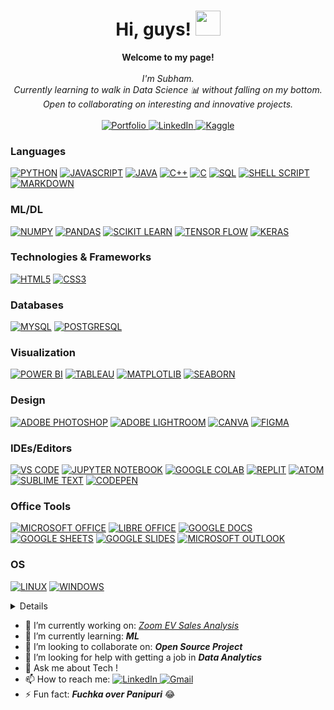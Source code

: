
<h1 align="center">Hi, guys! <img src="https://media.tenor.com/Wx9IEmZZXSoAAAAi/hi.gif" width="40px" /></h1>
<p align="center">
    <b>Welcome to my page!</b><br><br>
    <i>
        I'm Subham.<br>
        Currently learning to walk in Data Science 📊 without falling on my bottom.<br>
        Open to collaborating on interesting and innovative projects.<br>
    </i><br>
    <a href="">    
        <img src="https://img.shields.io/badge/Portfolio-black?style=flat-square&logo=rss" alt="Portfolio">
    </a>
    <a href="https://www.linkedin.com/in/">
        <img src="https://img.shields.io/badge/LinkedIn-black?style=flat-square&logo=linkedin&logoColor=blue" alt="LinkedIn">
    </a>
    <a href="https://www.kaggle.com/">
        <img src="https://img.shields.io/badge/Kaggle-black?style=flat-square&logo=kaggle" alt="Kaggle">
    </a><br>
      <!--<img src="https://komarev.com/ghpvc/?username=avishek09 &label=Profile%20views&color=0e75b6&style=flat" alt="Avishek'sProfileViews">-->
</p>

### Languages
[![PYTHON](https://img.shields.io/badge/Python-black?style=for-the-badge&logo=python)](https://github.com/sdindic)
[![JAVASCRIPT](https://img.shields.io/badge/JavaScript-black?style=for-the-badge&logo=javascript)](https://github.com/sdindic)
[![JAVA](https://img.shields.io/badge/Java-black?style=for-the-badge&logo=openjdk)](https://github.com/sdindic)
[![C++](https://img.shields.io/badge/C++-black?style=for-the-badge&logo=cplusplus)](https://github.com/sdindic)
[![C](https://img.shields.io/badge/C-black?style=for-the-badge&logo=c)](https://github.com/avishek09)
[![SQL](https://custom-icon-badges.demolab.com/badge/SQL-black?style=for-the-badge&logo=database)](https://github.com/sdindic)
[![SHELL SCRIPT](https://img.shields.io/badge/Shell_Script-black?style=for-the-badge&logo=gnu-bash)](https://github.com/sdindic)
[![MARKDOWN](https://img.shields.io/badge/Markdown-%23000000.svg?style=for-the-badge&logo=markdown)](https://github.com/sdindic)

### ML/DL
[![NUMPY](https://img.shields.io/badge/Numpy-black?style=for-the-badge&logo=numpy)](https://github.com/sdindic)
[![PANDAS](https://img.shields.io/badge/Pandas-black?style=for-the-badge&logo=pandas)](https://github.com/sdindic)
[![SCIKIT LEARN](https://custom-icon-badges.demolab.com/badge/Scikit_Learn-black?style=for-the-badge&logo=scikit)](https://github.com/sdindic)
[![TENSOR FLOW](https://img.shields.io/badge/TensorFlow-black?style=for-the-badge&logo=tensorflow)](https://github.com/sdindic)
[![KERAS](https://img.shields.io/badge/Keras-black?style=for-the-badge&logo=keras)](https://github.com/sdindic)

### Technologies & Frameworks
[![HTML5](https://img.shields.io/badge/HTML5-black?style=for-the-badge&logo=html5)](https://github.com/sdindic)
[![CSS3](https://img.shields.io/badge/CSS3-black?style=for-the-badge&logo=css3)](https://github.com/sdindic)

### Databases
[![MYSQL](https://img.shields.io/badge/MySQL-black?style=for-the-badge&logo=mysql)](https://github.com/sdindic)
[![POSTGRESQL](https://img.shields.io/badge/PostgreSQL-black?style=for-the-badge&logo=postgresql)](https://github.com/sdindic)

### Visualization
[![POWER BI](https://img.shields.io/badge/Power_BI-black?style=for-the-badge&logo=powerbi)](https://github.com/sdindic)
[![TABLEAU](https://custom-icon-badges.demolab.com/badge/Tableau-black?style=for-the-badge&logo=tableaulogo)](https://github.com/sdindic)
[![MATPLOTLIB](https://custom-icon-badges.demolab.com/badge/Matplotlib-black?style=for-the-badge&logo=matplotlib)](https://github.com/sdindic)
[![SEABORN](https://custom-icon-badges.demolab.com/badge/Seaborn-black?style=for-the-badge&logo=seaborn)](https://github.com/sdindic)

### Design
[![ADOBE PHOTOSHOP](https://img.shields.io/badge/Adobe_Photoshop-black?style=for-the-badge&logo=Adobe%20Photoshop)](https://github.com/sdindic)
[![ADOBE LIGHTROOM](https://img.shields.io/badge/Adobe_Lightroom-black?style=for-the-badge&logo=Adobe%20Lightroom)](https://github.com/sdindic)
[![CANVA](https://img.shields.io/badge/Canva-black?&style=for-the-badge&logo=Canva)](https://github.com/sdindic)
[![FIGMA](https://img.shields.io/badge/Figma-black?style=for-the-badge&logo=figma)](https://github.com/sdindic)

### IDEs/Editors
[![VS CODE](https://img.shields.io/badge/VS_Code-black?style=for-the-badge&logo=visual%20studio%20code&logoColor=blue)](https://github.com/sdindic)
[![JUPYTER NOTEBOOK](https://img.shields.io/badge/Jupyter-black?&style=for-the-badge&logo=Jupyter)](https://github.com/sdindic)
[![GOOGLE COLAB](https://img.shields.io/badge/Google_Colab-black?&style=for-the-badge&logo=Google-Colab)](https://github.com/sdindic)
[![REPLIT](https://img.shields.io/badge/Replit-black?style=for-the-badge&logo=Replit)](https://github.com/sdindic)
[![ATOM](https://img.shields.io/badge/Atom-black?style=for-the-badge&logo=atom)](https://github.com/sdindic)
[![SUBLIME TEXT](https://img.shields.io/badge/Sublime_Text-black?style=for-the-badge&logo=sublime-text)](https://github.com/sdindic)
[![CODEPEN](https://img.shields.io/badge/Codepen-black?style=for-the-badge&logo=codepen)](https://github.com/sdindic)

### Office Tools
[![MICROSOFT OFFICE](https://img.shields.io/badge/Microsoft_Office-black?style=for-the-badge&logo=microsoft%20office&logoColor=ff8000)](https://github.com/sdindic)
[![LIBRE OFFICE](https://img.shields.io/badge/Libre_Office-black?style=for-the-badge&logo=libreoffice)](https://github.com/sdindic)
[![GOOGLE DOCS](https://custom-icon-badges.demolab.com/badge/Google_Docs-black?style=for-the-badge&logo=google--docs)](https://github.com/sdindic)
[![GOOGLE SHEETS](https://img.shields.io/badge/Google_Sheets-black?style=for-the-badge&logo=google%20sheets)](https://github.com/sdindic)
[![GOOGLE SLIDES](https://custom-icon-badges.demolab.com/badge/Google_Slides-black?style=for-the-badge&logo=googleslides)](https://github.com/sdindic)
[![MICROSOFT OUTLOOK](https://img.shields.io/badge/Microsoft_Outlook-black?style=for-the-badge&logo=microsoftoutlook&logoColor=blue)](https://github.com/sdindic)

<!--### Education
[![COURSERA](https://img.shields.io/badge/Coursera-black?style=for-the-badge&logo=Coursera&logoColor=blue)](https://github.com/avishek09)
[![FREE CODE CAMP](https://img.shields.io/badge/free_Code_Camp-black?style=for-the-badge&logo=freecodecamp)](https://github.com/avishek09)
[![KHAN ACADEMY](https://img.shields.io/badge/Khan_Academy-black?style=for-the-badge&logo=khanacademy)](https://github.com/avishek09)
[![UDEMY](https://img.shields.io/badge/Udemy-black?style=for-the-badge&logo=udemy)](https://github.com/avishek09)
[![DATA CAMP](https://img.shields.io/badge/data_camp-black?style=for-the-badge&logo=datacamp)](https://github.com/avishek09)
[![HACKERRANK](https://img.shields.io/badge/Hackerrank-black?style=for-the-badge&logo=hackerrank)](https://github.com/avishek09)
[![SOLO LEARN](https://img.shields.io/badge/Sololearn-black?style=for-the-badge&logo=sololearn)](https://github.com/avishek09)-->

### OS
[![LINUX](https://img.shields.io/badge/Linux-black?style=for-the-badge&logo=Linux)](https://github.com/sdindic)
[![WINDOWS](https://img.shields.io/badge/Windows-black?style=for-the-badge&logo=windows&logoColor=blue)](https://github.com/sdindic)

<details>
<p align="center">
  <a href="https://github.com/sdindic">
    <img src="http://github-profile-summary-cards.vercel.app/api/cards/profile-details?username=avishek-choudhary&theme=transparent" />
  </a>
</br>
  <a href="https://github.com/sdindic">
    <img src="https://github-readme-streak-stats.herokuapp.com/?username=avishek-choudhary&hide_border=true&card_width=338&theme=transparent" />
  </a>
  <a href="https://github.com/sdindic">
    <img src="http://github-profile-summary-cards.vercel.app/api/cards/stats?username=avishek-choudhary&theme=transparent" />
  </a>
    </br>
  <a href="https://github.com/sdindic">
    <img src="https://github-readme-stats.vercel.app/api/top-langs?username=avishek-choudhary&show_icons=true&layout=donut&langs_count=8&html_color=orange&sql_color=blue&hide=&theme=transparent&hide_border=true&card_width=338&size_weight=0.5&count_weight=0.5" />
  </a>
</p>
</details>

- 🔭 I’m currently working on: <i><a href="https://github.com/sd-indic/Zoom-Electric">Zoom EV Sales Analysis</a></i>
- 🌱 I’m currently learning: <b><i>ML</i></b> 
- 👯 I’m looking to collaborate on: <b><i>Open Source Project</i></b>
- 🤔 I’m looking for help with getting a job in <b><i>Data Analytics</i></b>
- 💬 Ask me about Tech !
- 📫 How to reach me: <a href="https://www.linkedin.com/in/subhamdas21">
        <img src="https://img.shields.io/badge/LinkedIn-blue?style=flat-square&logo=linkedin" alt="LinkedIn">
    </a>
    <!--<a href="https://mail.google.com/mail/u/0/avishekchoudhary.09" target="_blank">
    <img src="https://img.shields.io/static/v1?message=Gmail&logo=gmail&label=&color=D14836&logoColor=white&labelColor=&style=plastic" height="20" alt="gmail logo"/>-->
    <a href="https://mail.google.com/mail/u/0/subhamdas4414" target="_blank">
        <img src="https://img.shields.io/badge/Gmail-D14836?style=flat-square&logo=gmail&logoColor=white" alt="Gmail">
    </a>
- ⚡ Fun fact: <strong><i>Fuchka over Panipuri</i></strong> 😂
